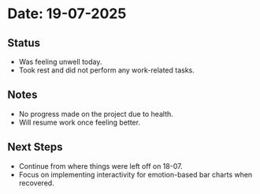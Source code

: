 # Date: 19-07-2025

## Status

- Was feeling unwell today.
- Took rest and did not perform any work-related tasks.

## Notes

- No progress made on the project due to health.
- Will resume work once feeling better.

## Next Steps

- Continue from where things were left off on 18-07.
- Focus on implementing interactivity for emotion-based bar charts when recovered.
